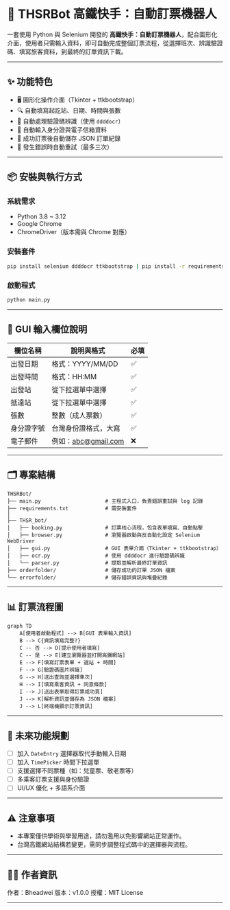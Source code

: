 # 🚄 THSRBot 高鐵快手：自動訂票機器人

一套使用 Python 與 Selenium 開發的 **高鐵快手：自動訂票機器人**，配合圖形化介面，使用者只需輸入資料，即可自動完成整個訂票流程，從選擇班次、辨識驗證碼、填寫旅客資料，到最終的訂單資訊下載。

---

## ✨ 功能特色

- 🖥️ 圖形化操作介面（Tkinter + ttkbootstrap）
- 🔍 自動填寫起訖站、日期、時間與張數
- 🤖 自動處理驗證碼辨識（使用 `ddddocr`）
- 📩 自動輸入身分證與電子信箱資料
- 💾 成功訂票後自動儲存 JSON 訂單紀錄
- 🧠 發生錯誤時自動重試（最多三次）

---

## 📦 安裝與執行方式

### 系統需求

- Python 3.8 ~ 3.12
- Google Chrome
- ChromeDriver（版本需與 Chrome 對應）

### 安裝套件

```bash
pip install selenium ddddocr ttkbootstrap | pip install -r requirements.txt

```

### 啟動程式

```bash
python main.py
```

---

## 🧾 GUI 輸入欄位說明

| 欄位名稱     | 說明與格式              | 必填 |
|------------|----------------------|------|
| 出發日期     | 格式：YYYY/MM/DD     | ✅   |
| 出發時間     | 格式：HH:MM          | ✅   |
| 出發站       | 從下拉選單中選擇         | ✅   |
| 抵達站       | 從下拉選單中選擇         | ✅   |
| 張數         | 整數（成人票數）         | ✅   |
| 身分證字號    | 台灣身份證格式，大寫     | ✅   |
| 電子郵件     | 例如：abc@gmail.com  | ❌   |

---

## 🗂️ 專案結構

```
THSRBot/
├── main.py                     # 主程式入口，負責錯誤重試與 log 記錄
├── requirements.txt            # 需安裝套件
│
├── THSR_bot/
│   ├── booking.py              # 訂票核心流程，包含表單填寫、自動點擊
│   ├── browser.py              # 瀏覽器啟動與反自動化設定 Selenium WebDriver
│   ├── gui.py                  # GUI 表單介面（Tkinter + ttkbootstrap）
│   ├── ocr.py                  # 使用 ddddocr 進行驗證碼辨識
│   └── parser.py               # 提取並解析最終訂單資訊
├── orderfolder/                # 儲存成功的訂單 JSON 檔案
└── errorfolder/                # 儲存錯誤資訊與堆疊紀錄
```

---

## 📊 訂票流程圖

```mermaid
graph TD
    A[使用者啟動程式] --> B[GUI 表單輸入資訊]
    B --> C{資訊填寫完整?}
    C -- 否 --> D[提示使用者填寫]
    C -- 是 --> E[建立瀏覽器並打開高鐵網站]
    E --> F[填寫訂票表單 + 選站 + 時間]
    F --> G[驗證碼圖片辨識]
    G --> H[送出查詢並選擇車次]
    H --> I[填寫乘客資訊 + 同意條款]
    I --> J[送出表單取得訂票成功頁]
    J --> K[解析資訊並儲存為 JSON 檔案]
    J --> L[終端機顯示訂票資訊]
```

---

## 🔮 未來功能規劃

* [ ] 加入 `DateEntry` 選擇器取代手動輸入日期
* [ ] 加入 `TimePicker` 時間下拉選單
* [ ] 支援選擇不同票種（如：兒童票、敬老票等）
* [ ] 多乘客訂票支援與身份驗證
* [ ] UI/UX 優化 + 多語系介面

---

## ⚠️ 注意事項

* 本專案僅供學術與學習用途，請勿濫用以免影響網站正常運作。
* 台灣高鐵網站結構若變更，需同步調整程式碼中的選擇器與流程。

---

## 👨‍💻 作者資訊

作者：Bheadwei
版本：v1.0.0
授權：MIT License

---

